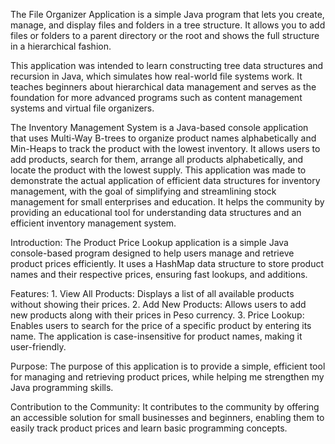 The File Organizer Application is a simple Java program that lets you create, manage, and display files and folders in a tree structure. It allows you to add files or folders to a parent directory or the root and shows the full structure in a hierarchical fashion.

This application was intended to learn constructing tree data structures and recursion in Java, which simulates how real-world file systems work. It teaches beginners about hierarchical data management and serves as the foundation for more advanced programs such as content management systems and virtual file organizers.


The Inventory Management System is a Java-based console application that uses Multi-Way B-trees to organize product names alphabetically and Min-Heaps to track the product with the lowest inventory. It allows users to add products, search for them, arrange all products alphabetically, and locate the product with the lowest supply. This application was made to demonstrate the actual application of efficient data structures for inventory management, with the goal of simplifying and streamlining stock management for small enterprises and education. It helps the community by providing an educational tool for understanding data structures and an efficient inventory management system.

Introduction: 
The Product Price Lookup application is a simple Java console-based program designed to help users manage and retrieve product prices efficiently. It uses a HashMap data structure to store product names and their respective prices, ensuring fast lookups, and additions.

Features:
 	1. View All Products: Displays a list of all available products without showing their prices.
 	2. Add New Products: Allows users to add new products along with their prices in Peso currency.
 	3. Price Lookup: Enables users to search for the price of a specific product by entering its name. The application is case-insensitive for product names, making it user-friendly.

Purpose:
The purpose of this application is to provide a simple, efficient tool for managing and retrieving product prices, while helping me strengthen my Java programming skills.

Contribution to the Community:
It contributes to the community by offering an accessible solution for small businesses and beginners, enabling them to easily track product prices and learn basic programming concepts.

